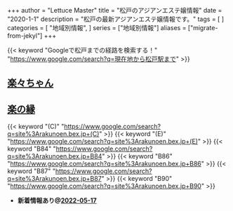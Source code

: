 +++
author = "Lettuce Master"
title = "松戸のアジアンエステ嬢情報"
date = "2020-1-1"
description = "松戸の最新アジアンエステ嬢情報です。"
tags = [
]
categories = [
    "地域別情報",
]
series = ["地域別情報"]
aliases = ["migrate-from-jekyl"]
+++

{{< keyword "Googleで松戸までの経路を検索する！" "https://www.google.com/search?q=現在地から松戸駅まで" >}}

## [楽々ちゃん](http://raku-raku.work/)


## [楽の縁](https://rakunoen.bex.jp/)
{{< keyword "(C)" "https://www.google.com/search?q=site%3Arakunoen.bex.jp+(C)" >}} {{< keyword "(E)" "https://www.google.com/search?q=site%3Arakunoen.bex.jp+(E)" >}} {{< keyword "B84" "https://www.google.com/search?q=site%3Arakunoen.bex.jp+B84" >}} {{< keyword "B86" "https://www.google.com/search?q=site%3Arakunoen.bex.jp+B86" >}} {{< keyword "B87" "https://www.google.com/search?q=site%3Arakunoen.bex.jp+B87" >}} {{< keyword "B90" "https://www.google.com/search?q=site%3Arakunoen.bex.jp+B90" >}} 

- **新着情報あり@[2022-05-17](/post/2022-05-17)**
